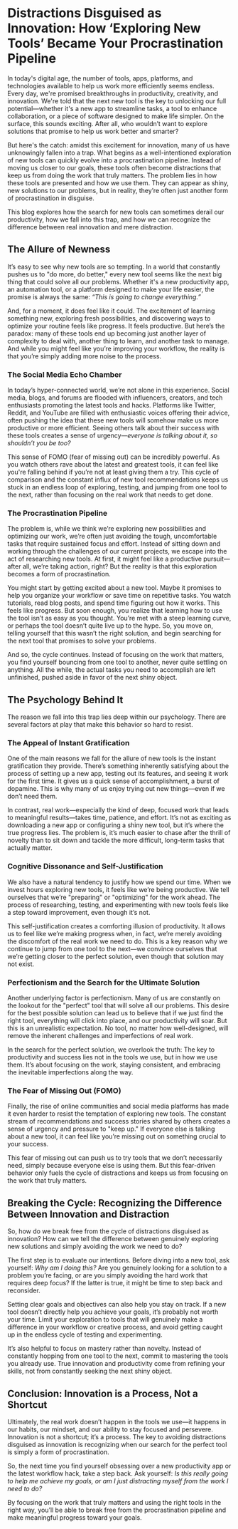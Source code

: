 # Distractions Disguised as Innovation: How ‘Exploring New Tools’ Became Your Procrastination Pipeline

In today's digital age, the number of tools, apps, platforms, and technologies available to help us work more efficiently seems endless. Every day, we're promised breakthroughs in productivity, creativity, and innovation. We're told that the next new tool is the key to unlocking our full potential—whether it's a new app to streamline tasks, a tool to enhance collaboration, or a piece of software designed to make life simpler. On the surface, this sounds exciting. After all, who wouldn’t want to explore solutions that promise to help us work better and smarter?

But here's the catch: amidst this excitement for innovation, many of us have unknowingly fallen into a trap. What begins as a well-intentioned exploration of new tools can quickly evolve into a procrastination pipeline. Instead of moving us closer to our goals, these tools often become distractions that keep us from doing the work that truly matters. The problem lies in how these tools are presented and how we use them. They can appear as shiny, new solutions to our problems, but in reality, they’re often just another form of procrastination in disguise.

This blog explores how the search for new tools can sometimes derail our productivity, how we fall into this trap, and how we can recognize the difference between real innovation and mere distraction.

## The Allure of Newness

It’s easy to see why new tools are so tempting. In a world that constantly pushes us to "do more, do better," every new tool seems like the next big thing that could solve all our problems. Whether it's a new productivity app, an automation tool, or a platform designed to make your life easier, the promise is always the same: *“This is going to change everything.”*

And, for a moment, it does feel like it could. The excitement of learning something new, exploring fresh possibilities, and discovering ways to optimize your routine feels like progress. It feels productive. But here’s the paradox: many of these tools end up becoming just another layer of complexity to deal with, another thing to learn, and another task to manage. And while you might feel like you’re improving your workflow, the reality is that you’re simply adding more noise to the process.

### The Social Media Echo Chamber

In today’s hyper-connected world, we’re not alone in this experience. Social media, blogs, and forums are flooded with influencers, creators, and tech enthusiasts promoting the latest tools and hacks. Platforms like Twitter, Reddit, and YouTube are filled with enthusiastic voices offering their advice, often pushing the idea that these new tools will somehow make us more productive or more efficient. Seeing others talk about their success with these tools creates a sense of urgency—*everyone is talking about it, so shouldn’t you be too?*

This sense of FOMO (fear of missing out) can be incredibly powerful. As you watch others rave about the latest and greatest tools, it can feel like you're falling behind if you’re not at least giving them a try. This cycle of comparison and the constant influx of new tool recommendations keeps us stuck in an endless loop of exploring, testing, and jumping from one tool to the next, rather than focusing on the real work that needs to get done.

### The Procrastination Pipeline

The problem is, while we think we’re exploring new possibilities and optimizing our work, we’re often just avoiding the tough, uncomfortable tasks that require sustained focus and effort. Instead of sitting down and working through the challenges of our current projects, we escape into the act of researching new tools. At first, it might feel like a productive pursuit—after all, we’re taking action, right? But the reality is that this exploration becomes a form of procrastination.

You might start by getting excited about a new tool. Maybe it promises to help you organize your workflow or save time on repetitive tasks. You watch tutorials, read blog posts, and spend time figuring out how it works. This feels like progress. But soon enough, you realize that learning how to use the tool isn’t as easy as you thought. You’re met with a steep learning curve, or perhaps the tool doesn’t quite live up to the hype. So, you move on, telling yourself that this wasn’t the right solution, and begin searching for the next tool that promises to solve your problems.

And so, the cycle continues. Instead of focusing on the work that matters, you find yourself bouncing from one tool to another, never quite settling on anything. All the while, the actual tasks you need to accomplish are left unfinished, pushed aside in favor of the next shiny object.

## The Psychology Behind It

The reason we fall into this trap lies deep within our psychology. There are several factors at play that make this behavior so hard to resist.

### The Appeal of Instant Gratification

One of the main reasons we fall for the allure of new tools is the instant gratification they provide. There’s something inherently satisfying about the process of setting up a new app, testing out its features, and seeing it work for the first time. It gives us a quick sense of accomplishment, a burst of dopamine. This is why many of us enjoy trying out new things—even if we don’t need them.

In contrast, real work—especially the kind of deep, focused work that leads to meaningful results—takes time, patience, and effort. It’s not as exciting as downloading a new app or configuring a shiny new tool, but it’s where the true progress lies. The problem is, it’s much easier to chase after the thrill of novelty than to sit down and tackle the more difficult, long-term tasks that actually matter.

### Cognitive Dissonance and Self-Justification

We also have a natural tendency to justify how we spend our time. When we invest hours exploring new tools, it feels like we’re being productive. We tell ourselves that we’re "preparing" or "optimizing" for the work ahead. The process of researching, testing, and experimenting with new tools feels like a step toward improvement, even though it’s not.

This self-justification creates a comforting illusion of productivity. It allows us to feel like we’re making progress when, in fact, we’re merely avoiding the discomfort of the real work we need to do. This is a key reason why we continue to jump from one tool to the next—we convince ourselves that we’re getting closer to the perfect solution, even though that solution may not exist.

### Perfectionism and the Search for the Ultimate Solution

Another underlying factor is perfectionism. Many of us are constantly on the lookout for the "perfect" tool that will solve all our problems. This desire for the best possible solution can lead us to believe that if we just find the right tool, everything will click into place, and our productivity will soar. But this is an unrealistic expectation. No tool, no matter how well-designed, will remove the inherent challenges and imperfections of real work.

In the search for the perfect solution, we overlook the truth: The key to productivity and success lies not in the tools we use, but in how we use them. It’s about focusing on the work, staying consistent, and embracing the inevitable imperfections along the way.

### The Fear of Missing Out (FOMO)

Finally, the rise of online communities and social media platforms has made it even harder to resist the temptation of exploring new tools. The constant stream of recommendations and success stories shared by others creates a sense of urgency and pressure to "keep up." If everyone else is talking about a new tool, it can feel like you’re missing out on something crucial to your success.

This fear of missing out can push us to try tools that we don’t necessarily need, simply because everyone else is using them. But this fear-driven behavior only fuels the cycle of distractions and keeps us from focusing on the work that truly matters.

## Breaking the Cycle: Recognizing the Difference Between Innovation and Distraction

So, how do we break free from the cycle of distractions disguised as innovation? How can we tell the difference between genuinely exploring new solutions and simply avoiding the work we need to do?

The first step is to evaluate our intentions. Before diving into a new tool, ask yourself: *Why am I doing this?* Are you genuinely looking for a solution to a problem you’re facing, or are you simply avoiding the hard work that requires deep focus? If the latter is true, it might be time to step back and reconsider.

Setting clear goals and objectives can also help you stay on track. If a new tool doesn’t directly help you achieve your goals, it’s probably not worth your time. Limit your exploration to tools that will genuinely make a difference in your workflow or creative process, and avoid getting caught up in the endless cycle of testing and experimenting.

It’s also helpful to focus on mastery rather than novelty. Instead of constantly hopping from one tool to the next, commit to mastering the tools you already use. True innovation and productivity come from refining your skills, not from constantly seeking the next shiny object.

## Conclusion: Innovation is a Process, Not a Shortcut

Ultimately, the real work doesn’t happen in the tools we use—it happens in our habits, our mindset, and our ability to stay focused and persevere. Innovation is not a shortcut; it’s a process. The key to avoiding distractions disguised as innovation is recognizing when our search for the perfect tool is simply a form of procrastination.

So, the next time you find yourself obsessing over a new productivity app or the latest workflow hack, take a step back. Ask yourself: *Is this really going to help me achieve my goals, or am I just distracting myself from the work I need to do?*

By focusing on the work that truly matters and using the right tools in the right way, you’ll be able to break free from the procrastination pipeline and make meaningful progress toward your goals.
